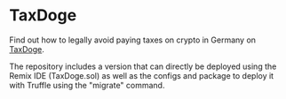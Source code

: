 # TaxDoge

Find out how to legally avoid paying taxes on crypto in Germany on [TaxDoge](https://quantresurgence.app/posts/a-tax-doge-in-germany/).

The repository includes a version that can directly be deployed using the Remix IDE (TaxDoge.sol) as well as the configs and package to deploy it with Truffle using the "migrate" command.
